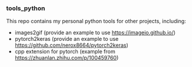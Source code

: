 ### tools_python

This repo contains my personal python tools for other projects, including:
* images2gif (provide an example to use https://imageio.github.io/)
* pytorch2keras (provide an example to use https://github.com/nerox8664/pytorch2keras)
* cpp extension for pytorch (example from https://zhuanlan.zhihu.com/p/100459760)
